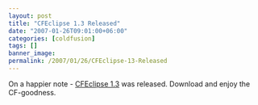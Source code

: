 ```yaml
---
layout: post
title: "CFEclipse 1.3 Released"
date: "2007-01-26T09:01:00+06:00"
categories: [coldfusion]
tags: []
banner_image: 
permalink: /2007/01/26/CFEclipse-13-Released
---
```


On a happier note - <a href="http://www.cfeclipse.org">CFEclipse 1.3</a> was released. Download and enjoy the CF-goodness.
